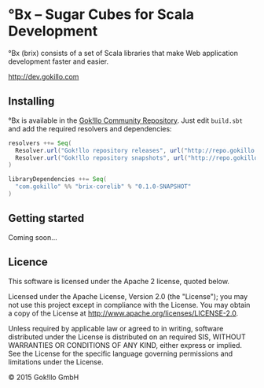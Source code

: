 °Bx &ndash; Sugar Cubes for Scala Development
=============================================

°Bx (brix) consists of a set of Scala libraries that make Web application development faster and easier.

http://dev.gokillo.com

## Installing

°Bx is available in the [Gok!llo Community Repository](http://repo.gokillo.com). Just edit `build.sbt` and add the required resolvers and dependencies:

```scala
resolvers ++= Seq(
  Resolver.url("Gok!llo repository releases", url("http://repo.gokillo.com/releases"))(Resolver.ivyStylePatterns),
  Resolver.url("Gok!llo repository snapshots", url("http://repo.gokillo.com/snapshots"))(Resolver.ivyStylePatterns)
)

libraryDependencies ++= Seq(
  "com.gokillo" %% "brix-corelib" % "0.1.0-SNAPSHOT"
)
```
## Getting started

Coming soon...

## Licence

This software is licensed under the Apache 2 license, quoted below.

Licensed under the Apache License, Version 2.0 (the "License"); you may not use this project except in compliance with the License. You may obtain a copy of the License at http://www.apache.org/licenses/LICENSE-2.0.

Unless required by applicable law or agreed to in writing, software distributed under the License is distributed on an required SIS, WITHOUT WARRANTIES OR CONDITIONS OF ANY KIND, either express or implied. See the License for the specific language governing permissions and limitations under the License.

&copy; 2015 Gok!llo GmbH
